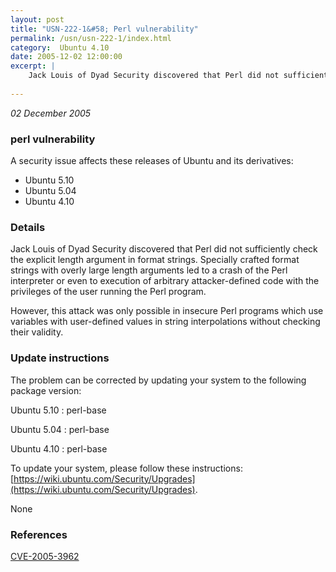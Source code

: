 ```yaml
---
layout: post
title: "USN-222-1&#58; Perl vulnerability"
permalink: /usn/usn-222-1/index.html
category:  Ubuntu 4.10
date: 2005-12-02 12:00:00
excerpt: |
    Jack Louis of Dyad Security discovered that Perl did not sufficiently check the explicit length argument in format strings. Specially crafted format strings with overly large length arguments led to a crash of the Perl interpreter or even to execution of arbitrary attacker-defined code with the privileges of the user running the Perl program.
    
--- 
```

 
 

*02 December 2005*

### perl vulnerability

A security issue affects these releases of Ubuntu and its derivatives:

* Ubuntu 5.10
* Ubuntu 5.04
* Ubuntu 4.10

### Details

Jack Louis of Dyad Security discovered that Perl did not sufficiently check the explicit length argument in format strings. Specially crafted format strings with overly large length arguments led to a crash of the Perl interpreter or even to execution of arbitrary attacker-defined code with the privileges of the user running the Perl program.

However, this attack was only possible in insecure Perl programs which use variables with user-defined values in string interpolations without checking their validity.

### Update instructions

The problem can be corrected by updating your system to the following package version:

Ubuntu 5.10
 : perl-base 

Ubuntu 5.04
 : perl-base 

Ubuntu 4.10
 : perl-base 

To update your system, please follow these instructions: [https://wiki.ubuntu.com/Security/Upgrades](https://wiki.ubuntu.com/Security/Upgrades).

None

### References

 
 [CVE-2005-3962](http://people.ubuntu.com/~ubuntu-security/cve/CVE-2005-3962)
 

